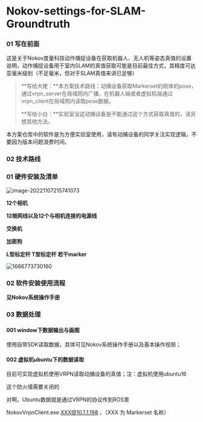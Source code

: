 # Nokov-settings-for-SLAM-Groundtruth

### 01 写在前面

这是关于Nokov度量科技动作捕捉设备在获取机器人、无人机等姿态真值的设置说明，动作捕捉设备用于室内SLAM的真值获取可能是目前最佳方式，其精度可达亚毫米级别（不足毫米，但对于SLAM真值来讲已足够）

> **写给大佬：**本方案技术路线：动捕设备获取Markerset的刚体的pose，通过vrpn_server在局域网内广播，在机器人端或者虚拟机端通过vrpn_client在局域网内读取pose数据。
>
> **写给小白：**实验室没这动捕设备是不能通过这个方式获取真值的，请另想其他方法。

本方案仓库中的软件是为方便实验室使用，请有动捕设备的同学关注实现逻辑，不要因为版本问题浪费时间。

### 02 技术路线

### 01 硬件安装及清单

![image-20221107215741073](/media/hao007/something/github/Nokov-settings-for-SLAM-Groundtruth/README.assets/image-20221107215741073.png)

**12个相机**

**12根网线以及12个与相机连接的电源线**

**交换机**

**加密狗**

**L型标定杆 T型标定杆 若干marker** 

![1666773730160](/media/hao007/something/github/Nokov-settings-for-SLAM-Groundtruth/README.assets/1666773730160.png)

### 02 软件安装使用流程

**见Nokov系统操作手册**

### 03 数据处理

#### 001 window下数据输出与画图

使用自带SDK读取数据，具体可见Nokov系统操作手册以及基本操作视频；

#### 002 虚拟机ubuntu下的数据读取

目前可实现虚拟机使用VRPN读取动捕设备的真值；注：虚拟机使用ubuntu16



这个防火墙需要关闭的

对啊，Ubuntu数据就是通过VRPN的协议传到ROS里

NokovVrpnClient.exe XXX@10.1.1.198 ，（XXX 为 Markerset 名称）
